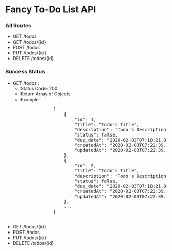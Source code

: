 <h1>Fancy To-Do List API</h1>

<h3>All Routes</h3>
<ul>
    <li>GET /todos</li>
    <li>GET /todos/{id}</li>
    <li>POST /todos</li>
    <li>PUT /todos/{id}</li>
    <li>DELETE /todos/{id}</li>
</ul>

<h3>Success Status</h3>
<ul>
    <li>
    GET /todos : 
        <ul>
            <li>Status Code: 200</li>
            <li>Return Array of Objects</li>
            <li>Example: </li>
            <pre>
            [
                {
                    "id": 1,
                    "title": "Todo's Title",                 ==> type: String
                    "description": "Todo's Description",     ==> type: String
                    "status": false,                         ==> type: Boolean
                    "due_date": "2020-02-03T07:18:21.000Z",  ==> type: Date
                    "createdAt": "2020-02-03T07:22:39.255Z", ==> type: Date
                    "updatedAt": "2020-02-03T07:22:39.255Z"  ==> type: Date
                },
                {
                    "id": 2,
                    "title": "Todo's Title",                 ==> type: String
                    "description": "Todo's Description",     ==> type: String
                    "status": false,                         ==> type: Boolean
                    "due_date": "2020-02-03T07:18:21.000Z",  ==> type: Date
                    "createdAt": "2020-02-03T07:22:39.255Z", ==> type: Date
                    "updatedAt": "2020-02-03T07:22:39.255Z"  ==> type: Date
                },
                ...
            ]
            </pre>
        </ul>
    </li>
    <li>GET /todos/{id}</li>
    <li>POST /todos</li>
    <li>PUT /todos/{id}</li>
    <li>DELETE /todos/{id}</li>
</ul>
